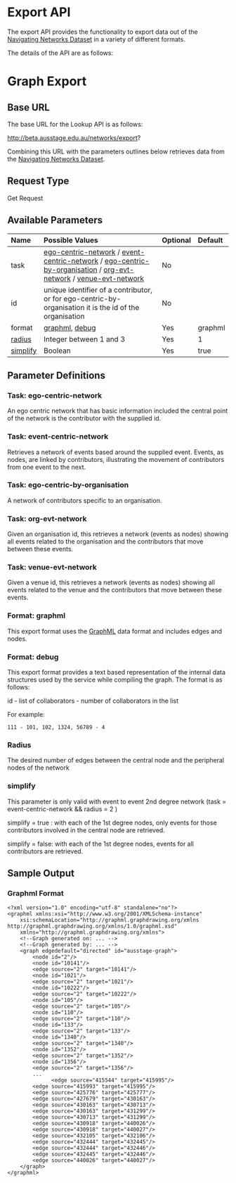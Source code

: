 

<h1> Export API </h1>

The export API provides the functionality to export data out of the [Navigating Networks Dataset](NavigatingNetworksDataset.md) in a variety of different formats.

The details of the API are as follows:

# Graph Export #

## Base URL ##

The base URL for the Lookup API is as follows:

http://beta.ausstage.edu.au/networks/export?

Combining this URL with the parameters outlines below retrieves data from the [Navigating Networks Dataset](NavigatingNetworksDataset.md).

## Request Type ##

Get Request

## Available Parameters ##

| **Name** | **Possible Values** | **Optional** | **Default** |
|:---------|:--------------------|:-------------|:------------|
| task    | [ego-centric-network](NavigatingNetworksDatasetAPIexportGraph#Task:_ego-centric-network.md) / [event-centric-network](NavigatingNetworksDatasetAPIexportGraph#Task:_event-centric-network.md) / [ego-centric-by-organisation](NavigatingNetworksDatasetAPIexportGraph#Task:_ego-centric-by-organisation.md)  / [org-evt-network](NavigatingNetworksDatasetAPIexportGraph#Task:_org-evt-network.md) / [venue-evt-network](NavigatingNetworksDatasetAPIexportGraph#Task:_venue-evt-network.md)	| No |  |
| id      | unique identifier of a contributor, or for ego-centric-by-organisation it is the id of the organisation | No |  |
| format  | [graphml](NavigatingNetworksDatasetAPIexportGraph#Format:_graphml.md), [debug](NavigatingNetworksDatasetAPIexportGraph#Format:_debug.md) | Yes | graphml |
| [radius](NavigatingNetworksDatasetAPIexportGraph#Radius.md) | Integer between 1 and 3 | Yes | 1 |
| [simplify](NavigatingNetworksDatasetAPIexportGraph#simplify.md)| Boolean | Yes | true |


## Parameter Definitions ##

### Task: ego-centric-network ###

An ego centric network that has basic information included the central point of the network is the contributor with the supplied id.

### Task: event-centric-network ###

Retrieves a network of events based around the supplied event. Events, as nodes, are linked by contributors, illustrating the movement of contributors from one event to the next.

### Task: ego-centric-by-organisation ###

A network of contributors specific to an organisation.

### Task: org-evt-network ###

Given an organisation id, this retrieves a network (events as nodes) showing all events related to the organisation and the contributors that move between these events.

### Task: venue-evt-network ###

Given a venue id, this retrieves a network (events as nodes) showing all events related to the venue and the contributors that move between these events.

### Format: graphml ###

This export format uses the [GraphML](http://graphml.graphdrawing.org/primer/graphml-primer.html) data format and includes edges and nodes.

### Format: debug ###

This export format provides a text based representation of the internal data structures used by the service while compiling the graph. The format is as follows:

id - list of collaborators - number of collaborators in the list

For example:

`111 - 101, 102, 1324, 56789 - 4`

### Radius ###

The desired number of edges between the central node and the peripheral nodes of the network

### simplify ###
This parameter is only valid with event to event 2nd degree network (task = event-centric-network && radius = 2 )

simplify = true : with each of the 1st degree nodes, only events for those contributors involved in the central node are retrieved.

simplify = false: with each of the 1st degree nodes, events for all contributors are retrieved.

## Sample Output ##

### Graphml Format ###

```
<?xml version="1.0" encoding="utf-8" standalone="no"?>
<graphml xmlns:xsi="http://www.w3.org/2001/XMLSchema-instance"
    xsi:schemaLocation="http://graphml.graphdrawing.org/xmlns http://graphml.graphdrawing.org/xmlns/1.0/graphml.xsd"
    xmlns="http://graphml.graphdrawing.org/xmlns">
    <!--Graph generated on: ... -->
    <!--Graph generated by: ... -->
    <graph edgedefault="directed" id="ausstage-graph">
        <node id="2"/>
        <node id="10141"/>
        <edge source="2" target="10141"/>
        <node id="1021"/>
        <edge source="2" target="1021"/>
        <node id="10222"/>
        <edge source="2" target="10222"/>
        <node id="105"/>
        <edge source="2" target="105"/>
        <node id="110"/>
        <edge source="2" target="110"/>
        <node id="133"/>
        <edge source="2" target="133"/>
        <node id="1340"/>
        <edge source="2" target="1340"/>
        <node id="1352"/>
        <edge source="2" target="1352"/>
        <node id="1356"/>
        <edge source="2" target="1356"/>
        ...
              <edge source="415544" target="415995"/>
        <edge source="415993" target="415995"/>
        <edge source="425776" target="425777"/>
        <edge source="427679" target="430163"/>
        <edge source="430163" target="430713"/>
        <edge source="430163" target="431299"/>
        <edge source="430713" target="431299"/>
        <edge source="430918" target="440026"/>
        <edge source="430918" target="440027"/>
        <edge source="432105" target="432106"/>
        <edge source="432444" target="432445"/>
        <edge source="432444" target="432446"/>
        <edge source="432445" target="432446"/>
        <edge source="440026" target="440027"/>
    </graph>
</graphml>
```